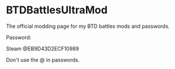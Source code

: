 # BTDBattlesUltraMod
The official modding page for my BTD battles mods and passwords.

Password:

Steam
@EB9D43D2ECF10989

Don't use the @ in passwords.
